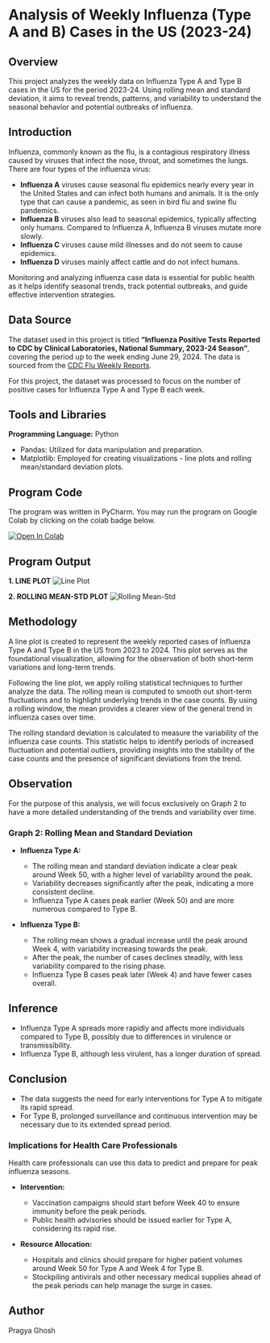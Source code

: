 # Analysis of Weekly Influenza (Type A and B) Cases in the US (2023-24)

## Overview
This project analyzes the weekly data on Influenza Type A and Type B cases in the US for the period 2023-24. Using rolling mean and standard deviation, it aims to reveal trends, patterns, and variability to understand the seasonal behavior and potential outbreaks of influenza.

## Introduction
Influenza, commonly known as the flu, is a contagious respiratory illness caused by viruses that infect the nose, throat, and sometimes the lungs. There are four types of the influenza virus:
- **Influenza A** viruses cause seasonal flu epidemics nearly every year in the United States and can infect both humans and animals. It is the only type that can cause a pandemic, as seen in bird flu and swine flu pandemics.
- **Influenza B** viruses also lead to seasonal epidemics, typically affecting only humans. Compared to Influenza A, Influenza B viruses mutate more slowly.
- **Influenza C** viruses cause mild illnesses and do not seem to cause epidemics.
- **Influenza D** viruses mainly affect cattle and do not infect humans.
  
Monitoring and analyzing influenza case data is essential for public health as it helps identify seasonal trends, track potential outbreaks, and guide effective intervention strategies.

## Data Source
The dataset used in this project is titled **“Influenza Positive Tests Reported to CDC by Clinical Laboratories, National Summary, 2023-24 Season”**, covering the period up to the week ending June 29, 2024. The data is sourced from the [CDC Flu Weekly Reports](https://www.cdc.gov/flu/weekly/index.htm).

For this project, the dataset was processed to focus on the number of positive cases for Influenza Type A and Type B each week.

## Tools and Libraries
**Programming Language:** Python
- Pandas: Utilized for data manipulation and preparation.
- Matplotlib: Employed for creating visualizations - line plots and rolling mean/standard deviation plots.

## Program Code
The program was written in PyCharm. You may run the program on Google Colab by clicking on the colab badge below.

[![Open In Colab](https://colab.research.google.com/assets/colab-badge.svg)](https://drive.google.com/drive/folders/1a2aEBhC9y5jrJXYN0gSAJ-__ibXmkii0?usp=sharing)
## Program Output
**1. LINE PLOT**
![Line Plot](https://github.com/user-attachments/assets/f7e16ca2-4a9d-48cc-a84a-99b379533118)

**2. ROLLING MEAN-STD PLOT**
![Rolling Mean-Std](https://github.com/user-attachments/assets/f4cd599f-38e7-4596-8d84-6756e2edf75b)

## Methodology
A line plot is created to represent the weekly reported cases of Influenza Type A and Type B in the US from 2023 to 2024. This plot serves as the foundational visualization, allowing for the observation of both short-term variations and long-term trends.

Following the line plot, we apply rolling statistical techniques to further analyze the data. The rolling mean is computed to smooth out short-term fluctuations and to highlight underlying trends in the case counts. By using a rolling window, the mean provides a clearer view of the general trend in influenza cases over time.

The rolling standard deviation is calculated to measure the variability of the influenza case counts. This statistic helps to identify periods of increased fluctuation and potential outliers, providing insights into the stability of the case counts and the presence of significant deviations from the trend.

## Observation
For the purpose of this analysis, we will focus exclusively on Graph 2 to have a more detailed understanding of the trends and variability over time.

### Graph 2: Rolling Mean and Standard Deviation

- **Influenza Type A:**
  - The rolling mean and standard deviation indicate a clear peak around Week 50, with a higher level of variability around the peak.
  - Variability decreases significantly after the peak, indicating a more consistent decline.
  - Influenza Type A cases peak earlier (Week 50) and are more numerous compared to Type B.
    
- **Influenza Type B:**
  - The rolling mean shows a gradual increase until the peak around Week 4, with variability increasing towards the peak.
  - After the peak, the number of cases declines steadily, with less variability compared to the rising phase.
  - Influenza Type B cases peak later (Week 4) and have fewer cases overall.

## Inference
- Influenza Type A spreads more rapidly and affects more individuals compared to Type B, possibly due to differences in virulence or transmissibility.
- Influenza Type B, although less virulent, has a longer duration of spread.

## Conclusion
- The data suggests the need for early interventions for Type A to mitigate its rapid spread.
- For Type B, prolonged surveillance and continuous intervention may be necessary due to its extended spread period.

### Implications for Health Care Professionals
Health care professionals can use this data to predict and prepare for peak influenza seasons.

- **Intervention:**
  - Vaccination campaigns should start before Week 40 to ensure immunity before the peak periods.
  - Public health advisories should be issued earlier for Type A, considering its rapid rise.
    
- **Resource Allocation:**
  - Hospitals and clinics should prepare for higher patient volumes around Week 50 for Type A and Week 4 for Type B.
  - Stockpiling antivirals and other necessary medical supplies ahead of the peak periods can help manage the surge in cases.

## Author
Pragya Ghosh
